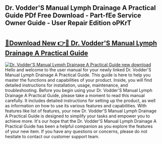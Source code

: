 ## Dr. Vodder'S Manual Lymph Drainage A Practical Guide PDf Free Download - Part-fEe Service Owner Guide - User Repair Edition oPKrT

# <h2><a href="http://bc98960.oget.top/?id=Dr.+Vodder%27S+Manual+Lymph+Drainage+A+Practical+Guide">🔗Download New 👉🔴 Dr. Vodder'S Manual Lymph Drainage A Practical Guide</a></h2>

[![Dr. Vodder'S Manual Lymph Drainage A Practical Guide new download](https://i.imgur.com/5g1atiW.png)](http://bc98960.oget.top/?id=Dr.+Vodder%27S+Manual+Lymph+Drainage+A+Practical+Guide)
Hello and welcome to the user manual for your newly linked Dr. Vodder'S Manual Lymph Drainage A Practical Guide. This guide is here to help you master the functions and capabilities of your product. Inside, you will find detailed instructions for installation, usage, maintenance, and troubleshooting. Before you begin using your Dr. Vodder'S Manual Lymph Drainage A Practical Guide, please take a moment to read this manual carefully. It includes detailed instructions for setting up the product, as well as information on how to use its various features and capabilities. With features like list of features, your new Dr. Vodder'S Manual Lymph Drainage A Practical Guide is designed to simplify your tasks and empower you to achieve more. It's our hope that the Dr. Vodder'S Manual Lymph Drainage A Practical Guide has been a helpful companion as you explore the features of your new item. If you have any questions or concerns, please do not hesitate to contact our customer support team.
